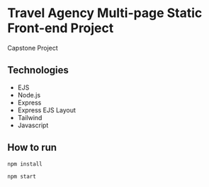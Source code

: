 # Travel Agency Multi-page Static Front-end Project

Capstone Project

## Technologies

- EJS
- Node.js
- Express
- Express EJS Layout
- Tailwind
- Javascript

## How to run

```
npm install
```

```
npm start
```
